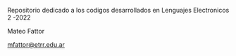 Repositorio dedicado a los codigos desarrollados en Lenguajes Electronicos 2 -2022


Mateo Fattor


mfattor@etrr.edu.ar


